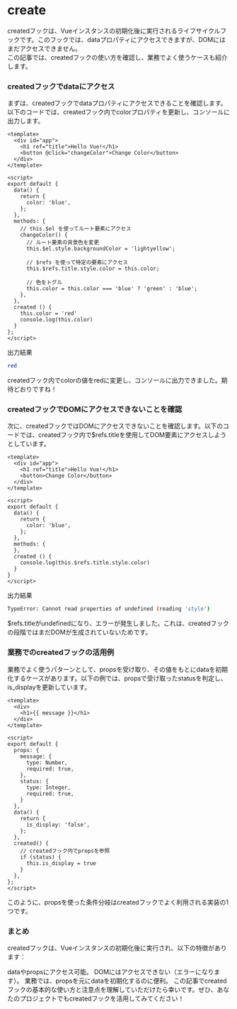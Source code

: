 
# create

createdフックは、Vueインスタンスの初期化後に実行されるライフサイクルフックです。このフックでは、dataプロパティにアクセスできますが、DOMにはまだアクセスできません。<br />
この記事では、createdフックの使い方を確認し、業務でよく使うケースも紹介します。

### createdフックでdataにアクセス
まずは、createdフックでdataプロパティにアクセスできることを確認します。以下のコードでは、createdフック内でcolorプロパティを更新し、コンソールに出力します。
```vue
<template>
  <div id="app">
    <h1 ref="title">Hello Vue!</h1>
    <button @click="changeColor">Change Color</button>
  </div>
</template>

<script>
export default {
  data() {
    return {
      color: 'blue',
    };
  },
  methods: {
    // this.$el を使ってルート要素にアクセス
    changeColor() {
      // ルート要素の背景色を変更
      this.$el.style.backgroundColor = 'lightyellow';

      // $refs を使って特定の要素にアクセス
      this.$refs.title.style.color = this.color;

      // 色をトグル
      this.color = this.color === 'blue' ? 'green' : 'blue';
    },
  },
  created () {
    this.color = 'red'
    console.log(this.color)
  }
};
</script>
```
出力結果
```bash
red
```
createdフック内でcolorの値をredに変更し、コンソールに出力できました。期待どおりですね！

### createdフックでDOMにアクセスできないことを確認
次に、createdフックではDOMにアクセスできないことを確認します。以下のコードでは、createdフック内で$refs.titleを使用してDOM要素にアクセスしようとしています。

```vue
<template>
  <div id="app">
    <h1 ref="title">Hello Vue!</h1>
    <button>Change Color</button>
  </div>
</template>

<script>
export default {
  data() {
    return {
      color: 'blue',
    };
  },
  methods: {
  },
  created () {
    console.log(this.$refs.title.style.color)
  }
}
</script>
```
出力結果
```bash
TypeError: Cannot read properties of undefined (reading 'style')
```
$refs.titleがundefinedになり、エラーが発生しました。これは、createdフックの段階ではまだDOMが生成されていないためです。

### 業務でのcreatedフックの活用例
業務でよく使うパターンとして、propsを受け取り、その値をもとにdataを初期化するケースがあります。以下の例では、propsで受け取ったstatusを判定し、is_displayを更新しています。
```vue
<template>
  <div>
    <h1>{{ message }}</h1>
  </div>
</template>

<script>
export default {
  props: {
    message: {
      type: Number,
      required: true,
    },
    status: {
      type: Integer,
      required: true,
    }
  },
  data() {
    return {
      is_display: 'false',
    };
  },
  created() {
    // createdフック内でpropsを参照
    if (status) {
      this.is_display = true
    }
  },
};
</script>
```
このように、propsを使った条件分岐はcreatedフックでよく利用される実装の1つです。

### まとめ
createdフックは、Vueインスタンスの初期化後に実行され、以下の特徴があります：

dataやpropsにアクセス可能。
DOMにはアクセスできない（エラーになります）。
業務では、propsを元にdataを初期化するのに便利。
この記事でcreatedフックの基本的な使い方と注意点を理解していただけたら幸いです。ぜひ、あなたのプロジェクトでもcreatedフックを活用してみてください！


